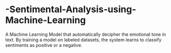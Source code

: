 # -Sentimental-Analysis-using-Machine-Learning
 A Machine Learning Model that automatically decipher the emotional tone in text. By training a model on labeled datasets, the system learns to classify sentiments as positive or a negative.
